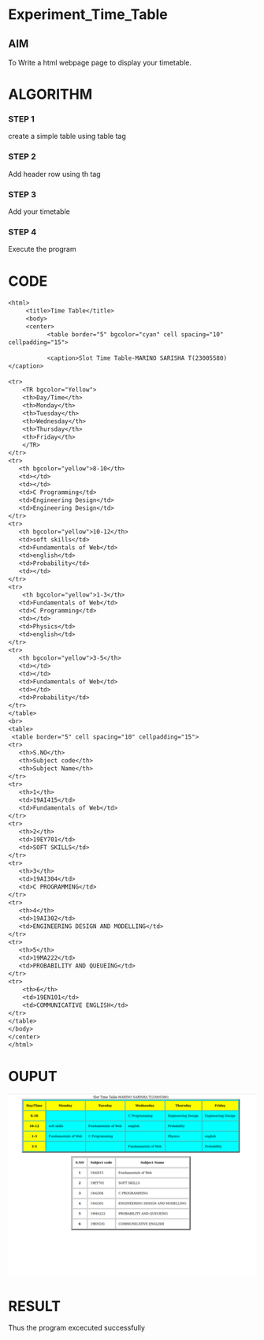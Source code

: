 # Experiment_Time_Table

## AIM
To Write a html webpage page to display your timetable.

# ALGORITHM
### STEP 1
create a simple table using table tag
### STEP 2
Add header row using th tag
### STEP 3
Add your timetable
### STEP 4
Execute the program

# CODE
```
<html>
     <title>Time Table</title>
     <body>
     <center>
           <table border="5" bgcolor="cyan" cell spacing="10" cellpadding="15">
          
           <caption>Slot Time Table-MARINO SARISHA T(23005580)</caption>
           
<tr>
    <TR bgcolor="Yellow">
    <th>Day/Time</th>
    <th>Monday</th>
    <th>Tuesday</th>
    <th>Wednesday</th>
    <th>Thursday</th>
    <th>Friday</th>
    </TR>
</tr>
<tr>
   <th bgcolor="yellow">8-10</th>
   <td></td>
   <td></td>
   <td>C Programming</td>
   <td>Engineering Design</td>
   <td>Engineering Design</td>
</tr>
<tr>
   <th bgcolor="yellow">10-12</th>
   <td>soft skills</td>
   <td>Fundamentals of Web</td>
   <td>english</td>
   <td>Probability</td>
   <td></td>
</tr>
<tr>
    <th bgcolor="yellow">1-3</th>
   <td>Fundamentals of Web</td>
   <td>C Programming</td>
   <td></td>
   <td>Physics</td>
   <td>english</td>
</tr>
<tr>
   <th bgcolor="yellow">3-5</th>
   <td></td>
   <td></td>
   <td>Fundamentals of Web</td>
   <td></td>
   <td>Probability</td>
</tr>
</table>
<br>
<table>
 <table border="5" cell spacing="10" cellpadding="15">
<tr>
   <th>S.NO</th>
   <th>Subject code</th>
   <th>Subject Name</th>
</tr>
<tr>
   <th>1</th>
   <td>19AI415</td>
   <td>Fundamentals of Web</td>
</tr>
<tr>
   <th>2</th>
   <td>19EY701</td>
   <td>SOFT SKILLS</td>
</tr>
<tr>
   <th>3</th>
   <td>19AI304</td>
   <td>C PROGRAMMING</td>
</tr>
<tr>
   <th>4</th>
   <td>19AI302</td>
   <td>ENGINEERING DESIGN AND MODELLING</td>
</tr>
<tr>
   <th>5</th>
   <td>19MA222</td>
   <td>PROBABILITY AND QUEUEING</td>
</tr>
<tr>
    <th>6</th>
    <td>19EN101</td>
    <td>COMMUNICATIVE ENGLISH</td>
</tr>
</table>
</body>
</center>
</html>
```
# OUPUT
![Output](timetable.png)


# RESULT
Thus the program excecuted successfully